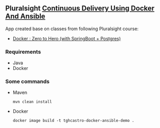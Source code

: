 ## Pluralsight [Continuous Delivery Using Docker And Ansible](https://app.pluralsight.com/library/courses/docker-ansible-continuous-delivery)

App created base on classes from following Pluralsight course:

* [Docker : Zero to Hero (with SpringBoot + Postgres)](https://medium.com/@isurunuwanthilaka/docker-zero-to-hero-with-springboot-postgres-e0b8c3a4dccb)

### Requirements

- Java
- Docker

### Some commands

* Maven

    `mvn clean install`

* Docker

    `docker image build -t tghcastro-docker-ansible-demo .`


